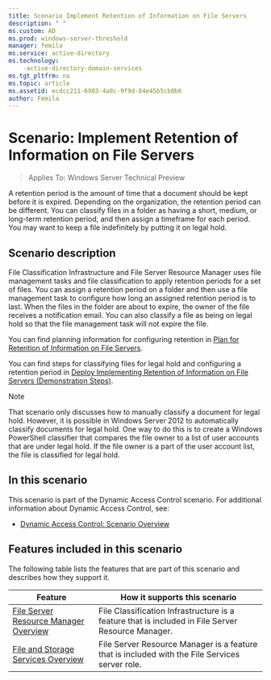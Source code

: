```yaml
---
title: Scenario Implement Retention of Information on File Servers
description: " "
ms.custom: AD
ms.prod: windows-server-threshold
manager: femila
ms.service: active-directory
ms.technology: 
	-active-directory-domain-services
ms.tgt_pltfrm: na
ms.topic: article
ms.assetid: ecdcc211-6983-4a8c-9f9d-84e45b5cb0b6
author: Femila
---
```

# Scenario: Implement Retention of Information on File Servers

>Applies To: Windows Server Technical Preview

A retention period is the amount of time that a document should be kept before it is expired. Depending on the organization, the retention period can be different. You can classify files in a folder as having a short, medium, or long-term retention period, and then assign a timeframe for each period. You may want to keep a file indefinitely by putting it on legal hold.  
  
## <a name="BKMK_OVER"></a>Scenario description  
File Classification Infrastructure and File Server Resource Manager uses file management tasks and file classification to apply retention periods for a set of files. You can assign a retention period on a folder and then use a file management task to configure how long an assigned retention period is to last. When the files in the folder are about to expire, the owner of the file receives a notification email. You can also classify a file as being on legal hold so that the file management task will not expire the file.  
  
You can find planning information for configuring retention in [Plan for Retention of Information on File Servers](assetId:///edf13190-7077-455a-ac01-f534064a9e0c).  
  
You can find steps for classifying files for legal hold and configuring a retention period in [Deploy Implementing Retention of Information on File Servers &#40;Demonstration Steps&#41;](Deploy-Implementing-Retention-of-Information-on-File-Servers--Demonstration-Steps-.md).  
  
> [!NOTE]  
> That scenario only discusses how to manually classify a document for legal hold. However, it is possible in  Windows Server 2012  to automatically classify documents for legal hold. One way to do this is to create a Windows PowerShell classifier that compares the file owner to a list of user accounts that are under legal hold. If the file owner is a part of the user account list, the file is classified for legal hold.  
  
## In this scenario  
This scenario is part of the Dynamic Access Control scenario. For additional information about Dynamic Access Control, see:  
  
-   [Dynamic Access Control: Scenario Overview](Dynamic-Access-Control--Scenario-Overview.md)  
  
## <a name="BKMK_NEW"></a>Features included in this scenario  
The following table lists the features that are part of this scenario and describes how they support it.  
  
|Feature|How it supports this scenario|  
|-----------|---------------------------------|  
|[File Server Resource Manager Overview](https://technet.microsoft.com/library/hh831701.aspx)|File Classification Infrastructure is a feature that is included in File Server Resource Manager.|  
|[File and Storage Services Overview](https://technet.microsoft.com/library/hh831487.aspx)|File Server Resource Manager is a feature that is included with the File Services server role.|  
  
  


